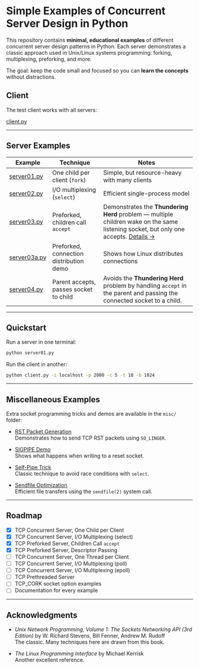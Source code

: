 # Simple Examples of Concurrent Server Design in Python

This repository contains **minimal, educational examples** of different
concurrent server design patterns in Python. Each server demonstrates a
classic approach used in Unix/Linux systems programming: forking,
multiplexing, preforking, and more.

The goal: keep the code small and focused so you can **learn the concepts**
without distractions.


## Client

The test client works with all servers:

[client.py](./client.py)

---

## Server Examples

| Example | Technique | Notes |
|---------|-----------|-------|
| [server01.py](./server01.py) | One child per client (`fork`) | Simple, but resource-heavy with many clients |
| [server02.py](./server02.py) | I/O multiplexing (`select`) | Efficient single-process model |
| [server03.py](./server03.py) | Preforked, children call `accept` | Demonstrates the **Thundering Herd** problem — multiple children wake on the same listening socket, but only one accepts. [Details →](./misc/thundering-herd.md) |
| [server03a.py](./server03a.py) | Preforked, connection distribution demo | Shows how Linux distributes connections |
| [server04.py](./server04.py) | Parent accepts, passes socket to child | Avoids the **Thundering Herd** problem by handling `accept` in the parent and passing the connected socket to a child. |

---

## Quickstart

Run a server in one terminal:

```bash
python server01.py
```

Run the client in another:

```bash
python client.py -i localhost -p 2000 -c 5 -t 10 -b 1024
```

---

## Miscellaneous Examples

Extra socket programming tricks and demos are available in the `misc/` folder:

- [RST Packet Generation](./misc/rst-packet/README.md)  
  Demonstrates how to send TCP RST packets using `SO_LINGER`.

- [SIGPIPE Demo](./misc/sigpipe/README.md)  
  Shows what happens when writing to a reset socket.

- [Self-Pipe Trick](./misc/self-pipe/README.md)  
  Classic technique to avoid race conditions with `select`.

- [Sendfile Optimization](./misc/sendfile/README.md)  
  Efficient file transfers using the `sendfile(2)` system call.

---

## Roadmap

- [x] TCP Concurrent Server, One Child per Client  
- [x] TCP Concurrent Server, I/O Multiplexing (select)  
- [x] TCP Preforked Server, Children Call `accept`  
- [x] TCP Preforked Server, Descriptor Passing  
- [ ] TCP Concurrent Server, One Thread per Client  
- [ ] TCP Concurrent Server, I/O Multiplexing (poll)  
- [ ] TCP Concurrent Server, I/O Multiplexing (epoll)  
- [ ] TCP Prethreaded Server  
- [ ] TCP_CORK socket option examples  
- [ ] Documentation for every example  

---

## Acknowledgments

- *Unix Network Programming, Volume 1: The Sockets Networking API
  (3rd Edition)* by W. Richard Stevens, Bill Fenner, Andrew M. Rudoff  
  The classic. Many techniques here are drawn from this book.

- *The Linux Programming Interface* by Michael Kerrisk  
  Another excellent reference.